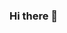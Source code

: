 ### Hi there 👋

<!--
**KarimovEldar/KarimovEldar** is a ✨ _special_ ✨ repository because its `README.md` (this file) appears on your GitHub profile.

<h2>Contact Information</h2>
<p>Email: eldarkarimovjob@gmail.com</p>
